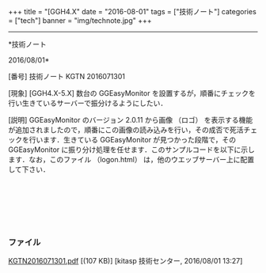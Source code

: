 ﻿+++
title = "[GGH4.X"
date = "2016-08-01"
tags = ["技術ノート"]
categories = ["tech"]
banner = "img/technote.jpg"
+++

-----------------------------------------------------------------------------------------------------------------------------

*技術ノート

2016/08/01*


[番号]
技術ノート KGTN 2016071301

[現象]
[GGH4.X-5.X] 数台の GGEasyMonitor
を設置するが，順番にチェックを行い生きているサーバーで振分けるようにしたい．

[説明]
GGEasyMonitor のバージョン 2.0.11 から画像 （ロゴ）
を表示する機能が追加されましたので，順番にこの画像の読み込みを行い，その成否で死活チェックを行います．生きている
GGEasyMonitor が見つかった段階で，その GGEasyMonitor
に振り分け処理を任せます．このサンプルコードを以下に示します．なお，このファイル
（logon.html） は，他のウエッブサーバー上に配置して下さい．

<!DOCTYPE html>

<html>
<head>
<meta content="text/html;shift_jis" http-equiv="Content-Type">
<title>Logon</title>
</head>
<body>
　　<!--- ステータス表示用 --->
<br><br><br>
<font size="+2">
<div id="status" align="center"></div>
</font>

　　<!--- 接続処理を行うスクリプト --->
<script language=javascript>
var iDebug = 0;
var iServer = 0;
var serverTab = new Array();
var objMsg = document.getElementById("status");

　　 serverTab[iServer++] = new serverInfo('192.168.102.99',491);
　　 serverTab[iServer++] = new serverInfo('192.168.102.88',491);
　　 serverTab[iServer++] = new serverInfo('192.168.102.89',491);
　　 findServer(0);

　　 // サーバー情報のクラス
　　 function serverInfo(addr,port) {
this.addr = addr;
this.port = port;
}

　　 // サーバー選択処理
　　 function findServer(iNext) {
var image;
var src;

　　 // 全てチェック済か？
if(iNext >= iServer) {
showMessage('アクセス可能なサーバーがありません！');
return;
}

　　 // イメージの読込みで死活チェック
image = new Image(0,0);

　　 // 成功時の処理
image.onload = function myOnLoad() {
var params = location.search;
var target = '';

　　 params = params.substring(1);
if(params.length == 0) {
params = 'dummy=dummy';
}
　　 target = 'http://' + serverTab[iNext].addr +
'/goglobal/logon.html'
+ '?host=' + serverTab[iNext].addr
+ '&port=' + serverTab[iNext].port
+ '&' + params;
　showMessage('振分けサーバー ' + serverTab[iNext].addr + '
にアクセス中です...');
　　 if(iDebug > 0) {
alert('Connect[' + (iNext+1) + ']: ' + target)
}
else {
　location.href = target;
}
};

　　 // 失敗時の処理
image.onerror = function myOnError() {
objMsg.textContent = '';
findServer(++iNext);
};

　　 // 画像の読込み
src = 'http://' + serverTab[iNext].addr + ':8089/logo.jpg';
showMessage('振分けサーバー ' + serverTab[iNext].addr + '
を確認中です...');
image.src = src;
}

　　 // メッセージ表示
function showMessage(msg) {
objMsg.innerHTML = msg;
}
</script>
</body>
</html>


### ファイル

 
 


[KGTN2016071301.pdf](http://techreport.kitasp.net/attachments/download/2817/KGTN2016071301.pdf)
 [(107 KB)] [kitasp 技術センター, 2016/08/01
13:27]


 


 

